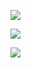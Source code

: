 ![](https://komarev.com/ghpvc/?username=ExtremeAntonis&color=blueviolet)

![](https://github-readme-stats.vercel.app/api?username=ExtremeAntonis&show_icons=true&theme=radical)

![](https://github-readme-stats.vercel.app/api/top-langs/?username=ExtremeAntonis&layout=compact)
